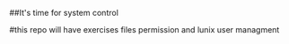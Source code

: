 ##It's time for system control

#this repo will have exercises files permission and lunix user managment

